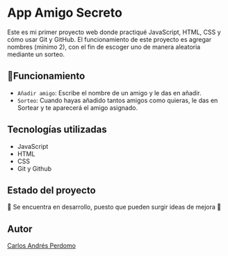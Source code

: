 # App Amigo Secreto

Este es mi primer proyecto web donde practiqué JavaScript, HTML, CSS y cómo usar Git y GitHub.
El funcionamiento de este proyecto es agregar nombres (mínimo 2), con el fin de escoger uno de manera aleatoria mediante un sorteo.

## :hammer:Funcionamiento
- `Añadir amigo`: Escribe el nombre de un amigo y le das en añadir.
- `Sorteo`: Cuando hayas añadido tantos amigos como quieras, le das en Sortear y te aparecerá el amigo asignado.

## Tecnologías utilizadas
- JavaScript
- HTML
- CSS
- Git y Github

## Estado del proyecto
:construction: Se encuentra en desarrollo, puesto que pueden surgir ideas de mejora :construction:

## Autor
[Carlos Andrés Perdomo](https://github.com/AndresPerdomo02)
